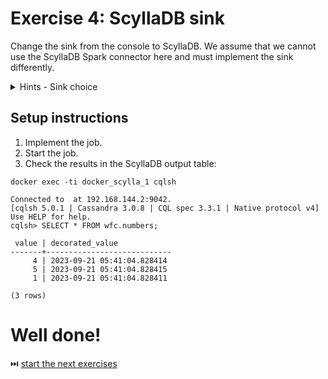 # Exercise 4: ScyllaDB sink

Change the sink from the console to ScyllaDB. We assume that we cannot use the ScyllaDB Spark connector here and must implement the sink differently.


<details>
<summary>Hints - Sink choice</summary>

There are multiple alternatives:

* `foreachPartition` with the ScyllaDB API
* `foreach` with a dedicated `ForeachWriter` that implements the open/process/close methods

My choice goes to the latter one since the API provides a quite nice pattern for the custom writing:
* in the `open` we're going to initialize the connection to the database
* in the `process` we're going to either add a record to the buffer or flush the buffer if it's full
* in the `close` we're going to flush remaining records from the buffer and close the ScyllaDB connection

Example for Scala:
```
class ScyllaDbWriter extends ForeachWriter[MappedEvent] {

  private var cqlSession: CqlSession = _
  
  private val bufferedRows = new mutable.ListBuffer[MappedEvent]()

  override def open(partitionId: Long, epochId: Long): Boolean = {
    cqlSession = CqlSession.builder()
      .withKeyspace("wfc")
      .build()
    true
  }

  override def process(visit: MappedEvent): Unit = {
    if (bufferedRows.size == 10) {
      flushBuffer()
    }
    bufferedRows.append(visit)
  }
  
  override def close(errorOrNull: Throwable): Unit = {
      flushBuffer()
      cqlSession.close()
  }	
```

Example for Python:
```
TODO:
```

</details>

## Setup instructions
1. Implement the job.
2. Start the job.
3. Check the results in the ScyllaDB output table:
```
docker exec -ti docker_scylla_1 cqlsh

Connected to  at 192.168.144.2:9042.
[cqlsh 5.0.1 | Cassandra 3.0.8 | CQL spec 3.3.1 | Native protocol v4]
Use HELP for help.
cqlsh> SELECT * FROM wfc.numbers;

 value | decorated_value
-------+----------------------------
     4 | 2023-09-21 05:41:04.828414
     5 | 2023-09-21 05:41:04.828415
     1 | 2023-09-21 05:41:04.828411

(3 rows)
```


# Well done! 
⏭️ [start the next exercises](/exercise5.md)
